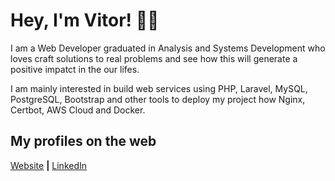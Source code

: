 # Hey, I'm Vitor! 👋🏿

I am a Web Developer graduated in Analysis and Systems Development who loves craft solutions to real problems and see how this will generate a positive impatct in the our lifes.

I am mainly interested in build web services using PHP, Laravel, MySQL, PostgreSQL, Bootstrap and other tools to deploy my project how Nginx, Certbot, AWS Cloud and Docker.

## My profiles on the web

[Website](https://vitorfigueiredo.com/) **|** [LinkedIn](https://www.linkedin.com/in/vittorfigueiredo/)

